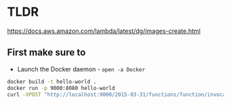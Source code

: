 # TLDR

https://docs.aws.amazon.com/lambda/latest/dg/images-create.html

## First make sure to 
- Launch the Docker daemon - `open -a Docker`

```.sh
docker build -t hello-world .
docker run -p 9000:8080 hello-world
curl -XPOST "http://localhost:9000/2015-03-31/functions/function/invocations" -d '{}'
```
